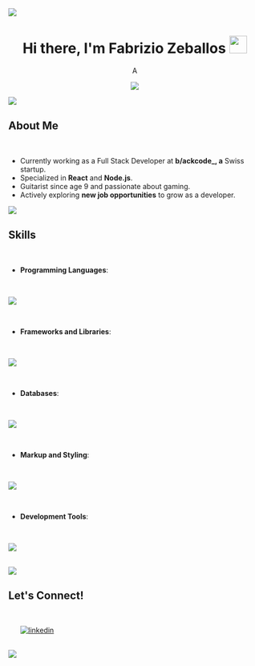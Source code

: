 <img src="https://user-images.githubusercontent.com/73097560/115834477-dbab4500-a447-11eb-908a-139a6edaec5c.gif">
<h1 align="center"><b>Hi there, I'm Fabrizio Zeballos </b><img src="https://media.giphy.com/media/hvRJCLFzcasrR4ia7z/giphy.gif" width="35"></h1>
<p align="center">A</p>
<p align="center">
  <a href="https://github.com/DenverCoder1/readme-typing-svg"><img src="https://readme-typing-svg.herokuapp.com?font=Time+New+Roman&color=%23FF5733&size=30&center=true&vCenter=true&width=600&height=100&lines=Full+Stack+Developer,;Knowledge+Seeker;"></a>
</p>

<img src="https://user-images.githubusercontent.com/73097560/115834477-dbab4500-a447-11eb-908a-139a6edaec5c.gif">

## <b>About Me</b>

<br>

- Currently working as a Full Stack Developer at **b/ackcode_, a** Swiss startup.
- Specialized in **React** and **Node.js**.
- Guitarist since age 9 and passionate about gaming.
- Actively exploring **new job opportunities** to grow as a developer.

<img src="https://user-images.githubusercontent.com/73097560/115834477-dbab4500-a447-11eb-908a-139a6edaec5c.gif">

## <b>Skills</b>

<br>

<p align="center">


- **Programming Languages**:

<br>   

[![](https://skillicons.dev/icons?i=js,ts,py,&theme=dark)](https://skillicons.dev)
 

<br>   
    
- **Frameworks and Libraries**:

<br>

[![](https://skillicons.dev/icons?i=react,electron,redux,bootstrap,tailwind,nodejs,nestjs,express&theme=dark)](https://skillicons.dev)

<br>

- **Databases**:

<br>

[![](https://skillicons.dev/icons?i=postgres,mongodb&theme=dark)](https://skillicons.dev)
    
<br>

- **Markup and Styling**:

<br>

[![](https://skillicons.dev/icons?i=html,css&theme=dark)](https://skillicons.dev)

<br>

- **Development Tools**:

<br>

[![](https://skillicons.dev/icons?i=git,github,vscode,docker&theme=dark)](https://skillicons.dev)

</p>

<br>

<img src="https://user-images.githubusercontent.com/73097560/115834477-dbab4500-a447-11eb-908a-139a6edaec5c.gif">

## <b> Let's Connect!</b>
<br>
<div align='left'>

<ul>

<a href="www.linkedin.com/in/zeballosfab" target="_blank">
<img src="https://skillicons.dev/icons?i=linkedin&theme=dark" alt=linkedin style=margin-bottom: 5px/>
</a>
	
</ul>
</div>

<br>
<img src="https://user-images.githubusercontent.com/73097560/115834477-dbab4500-a447-11eb-908a-139a6edaec5c.gif">
<br>
<br>
<br>

<br>
<br>
<br>
<br>
